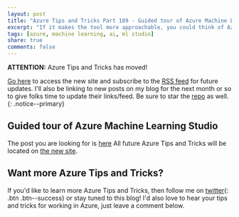 ```yaml
---
layout: post
title: "Azure Tips and Tricks Part 189 - Guided tour of Azure Machine Learning Studio"
excerpt: "If it makes the tool more approachable, you could think of Azure ML Studio as the low bar for machine learning that makes it easy for everyone to get into AI. I like to think of it more simply as a playroom where I do experiments with machine learning that no else needs to see."
tags: [azure, machine learning, ai, ml studio]
share: true
comments: false
---
```


**ATTENTION:** Azure Tips and Tricks has moved!
 
[Go here](http://azuredev.tips/) to access the new site and subscribe to the [RSS feed](https://microsoft.github.io/AzureTipsAndTricks/rss.xml) for future updates. I'll also be linking to new posts on my blog for the next month or so to give folks time to update their links/feed. Be sure to star the [repo](http://source.azuredev.tips) as well.
{: .notice--primary}

## Guided tour of Azure Machine Learning Studio

The post you are looking for is [here](https://microsoft.github.io/AzureTipsAndTricks/blog/tip189.html) All future Azure Tips and Tricks will be located on [the new site](http://azuredev.tips/). 

## Want more Azure Tips and Tricks?
If you'd like to learn more Azure Tips and Tricks, then follow me on [twitter](http://twitter.com/mbcrump){: .btn .btn--success} or stay tuned to this blog! I'd also love to hear your tips and tricks for working in Azure, just leave a comment below.